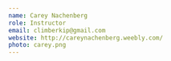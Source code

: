 ```yaml
---
name: Carey Nachenberg
role: Instructor
email: climberkip@gmail.com
website: http://careynachenberg.weebly.com/
photo: carey.png
---
```

